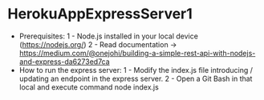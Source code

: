 # HerokuAppExpressServer1
- Prerequisites: 
  1 - Node.js installed in your local device (https://nodejs.org/) 
  2 - Read documentation -> https://medium.com/@onejohi/building-a-simple-rest-api-with-nodejs-and-express-da6273ed7ca
- How to run the express server: 
  1 - Modify the index.js file introducing /  updating an endpoint in the express server. 
  2 - Open a Git Bash in that local and execute command node index.js
